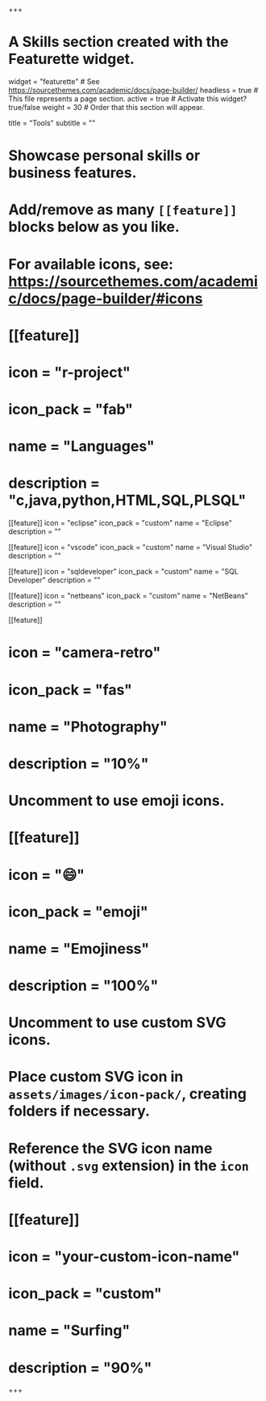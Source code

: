 +++
# A Skills section created with the Featurette widget.
widget = "featurette"  # See https://sourcethemes.com/academic/docs/page-builder/
headless = true  # This file represents a page section.
active = true  # Activate this widget? true/false
weight = 30  # Order that this section will appear.

title = "Tools"
subtitle = ""

# Showcase personal skills or business features.
# 
# Add/remove as many `[[feature]]` blocks below as you like.
# 
# For available icons, see: https://sourcethemes.com/academic/docs/page-builder/#icons

# [[feature]]
  # icon = "r-project"
  # icon_pack = "fab"
  # name = "Languages"
  # description = "c,java,python,HTML,SQL,PLSQL"

[[feature]]
  icon = "eclipse"
  icon_pack = "custom"
  name = "Eclipse"
  description = ""

[[feature]]
  icon = "vscode"
  icon_pack = "custom"
  name = "Visual Studio"
  description = ""

[[feature]]
  icon = "sqldeveloper"
  icon_pack = "custom"
  name = "SQL Developer"
  description = ""
  
[[feature]]
  icon = "netbeans"
  icon_pack = "custom"
  name = "NetBeans"
  description = ""
  

[[feature]]
 # icon = "camera-retro"
 # icon_pack = "fas"
 # name = "Photography"
 # description = "10%"

# Uncomment to use emoji icons.
# [[feature]]
#  icon = ":smile:"
#  icon_pack = "emoji"
#  name = "Emojiness"
#  description = "100%"  

# Uncomment to use custom SVG icons.
# Place custom SVG icon in `assets/images/icon-pack/`, creating folders if necessary.
# Reference the SVG icon name (without `.svg` extension) in the `icon` field.
# [[feature]]
#  icon = "your-custom-icon-name"
#  icon_pack = "custom"
#  name = "Surfing"
#  description = "90%"

+++
